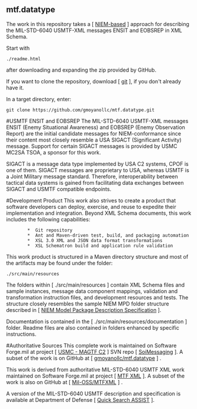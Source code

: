 ## mtf.datatype
The work in this repository takes a [ <a href="https://www.niem.gov/technical/Pages/niem.aspx" target="_blank">NIEM-based</a> ] approach for describing the MIL-STD-6040 USMTF-XML messages ENSIT and EOBSREP in XML Schema.

Start with 

    ./readme.html
    
after downloading and expanding the zip provided by GitHub.

If you want to clone the repository, download [ <a href="https://git-scm.com" target="_blank">git</a> ], if you don't already have it.

In a target directory, enter:

    git clone https://github.com/gmoyanollc/mtf.datatype.git

    
#USMTF ENSIT and EOBSREP
The MIL-STD-6040 USMTF-XML messages ENSIT (Enemy Situational Awareness) and EOBSREP (Enemy Observation Report) are the initial candidate messages for NIEM-conformance since their content most closely resemble a USA SIGACT (Significant Activity) message.  Support for certain SIGACT messages is provided by USMC MC2SA TSOA, a sponsor for this work.

SIGACT is a message data type implemented by USA C2 systems, CPOF is one of them.  SIGACT messages are proprietary to USA, whereas USMTF is a Joint Military message standard.  Therefore, interoperability between tactical data systems is gained from facilitating data exchanges between SIGACT and USMTF compatible endpoints.

#Development Product
This work also strives to create a product that software developers can deploy, exercise, and reuse to expedite their implementation and integration.  Beyond XML Schema documents, this work includes the following capabilities:

            *  Git repository
            *  Ant and Maven-driven test, build, and packaging automation
            *  XSL 3.0 XML and JSON data format transformations
            *  XSL Schematron build and application rule validation
                
This work product is structured in a Maven directory structure and most of the artifacts may be found under the folder: 

    ./src/main/resources 

The folders within [ ./src/main/resources ] contain XML Schema files and sample instances, message data component mappings, validation and transformation instruction files, and development resources and tests.  The structure closely resembles the sample NIEM MPD folder structure described in [ <a href="http://reference.niem.gov/niem/specification/model-package-description/3.0/model-package-description-3.0.html#appendix_E" target="_blank">NIEM Model Package Description Specification</a> ].
        
Documentation is contained in the [ ./src/main/resources/documentation ] folder.  Readme files are also contained in folders enhanced by specific instructions.

#Authoritative Sources
This complete work is maintained on Software Forge.mil at project [ <a href="https://software.forge.mil/sf/projects/magtf_c2" target="_blank">USMC - MAGTF C2</a> ] SVN repo [ <a href="https://svn.forge.mil/svn/repos/soimessaging/TsoaInformationModel/DataFormat/mtf.datatype" target="_blank">SoiMessaging</a> ].  A subset of the work is on GitHub at [ <a href="https://github.com/gmoyanollc/mtf.datatype" target="_blank">gmoyanollc/mtf.datatype</a> ] .

This work is derived from authoritative MIL-STD-6040 USMTF XML work maintained on Software Forge.mil at project [ <a href="https://software.forge.mil/sf/projects/mtfxml" target="_blank">MTF XML</a> ].  A subset of the work is also on GitHub at [ <a href="https://github.com/mil-oss/MTFXML" target="_blank">Mil-OSS/MTFXML</a> ] .

A version of the MIL-STD-6040 USMTF description and specification is available at Department of Defense [ <a href="http://quicksearch.dla.mil/qsDocDetails.aspx?ident_number=214270" target="_blank">Quick Search ASSIST</a> ].
